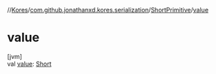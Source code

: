 //[Kores](../../../index.md)/[com.github.jonathanxd.kores.serialization](../index.md)/[ShortPrimitive](index.md)/[value](value.md)

# value

[jvm]\
val [value](value.md): [Short](https://kotlinlang.org/api/latest/jvm/stdlib/kotlin/-short/index.html)
